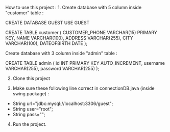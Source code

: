 How to use this project :
1. 
Create database with 5 column inside "customer" table :

CREATE DATABASE GUEST
USE GUEST

CREATE TABLE customer (
    CUSTOMER_PHONE VARCHAR(15) PRIMARY KEY,
    NAME VARCHAR(100),
    ADDRESS VARCHAR(255),
    CITY VARCHAR(100),
    DATEOFBIRTH DATE
);

Create database with 3 column inside "admin" table :

CREATE TABLE admin (
	id INT PRIMARY KEY AUTO_INCREMENT,
	username VARCHAR(255),
	password VARCHAR(255)
);

2. Clone this project
  
3. Make sure these following line correct in connectionDB.java (inside swing package) :
  - String url="jdbc:mysql://localhost:3306/guest"; 
  - String user="root"; 
  - String pass="";
  
4. Run the project.
